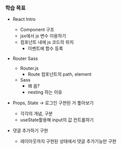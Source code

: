 ### 학습 목표

- React Intro
  - Component 구조
  - jsx에서 js 변수 이용하기
  - 컴포넌트 내에 js 코드의 위치
	- 이벤트에 함수 등록

- Router Sass
  - Router.js
	  - Route 컴포넌트의 path, element
  - Sass
    - 왜 씀?
    - nesting 하는 이유

- Props, State → 로그인 구현된 거 톺아보기
  - 각각의 개념, 구분
  - useState활용해 input의 값 컨트롤하기

- 댓글 추가하기 구현
	- 레이아웃까지 구현된 상태에서 댓글 추가기능만 구현